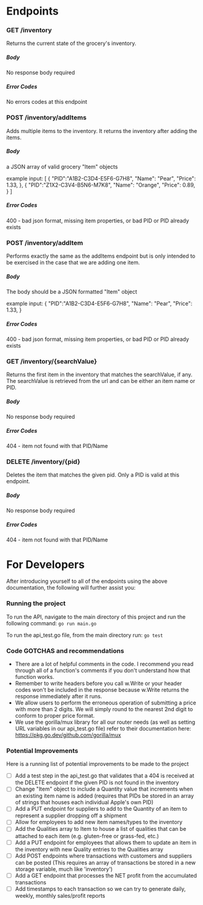 # Endpoints

### GET /inventory
Returns the current state of the grocery's inventory.

##### Body
No response body required

##### Error Codes
No errors codes at this endpoint


### POST /inventory/addItems
Adds multiple items to the inventory. It returns the inventory after adding the items.

##### Body
a JSON array of valid grocery "Item" objects

example input: 
[
{
    "PID":"A1B2-C3D4-E5F6-G7H8",
    "Name": "Pear",
    "Price": 1.33,
},
{
    "PID":"Z1X2-C3V4-B5N6-M7K8",
    "Name": "Orange",
    "Price": 0.89,
}
]

##### Error Codes
400 - bad json format, missing item properties, or bad PID or PID already exists


### POST /inventory/addItem
Performs exactly the same as the addItems endpoint but is only intended
to be exercised in the case that we are adding one item.

##### Body
The body should be a JSON formatted "Item" object

example input: 
{
    "PID":"A1B2-C3D4-E5F6-G7H8",
    "Name": "Pear",
    "Price": 1.33,
}

##### Error Codes
400 - bad json format, missing item properties, or bad PID or PID already exists


### GET /inventory/{searchValue}
Returns the first item in the inventory that matches the searchValue, if any.
The searchValue is retrieved from the url and can be either an item name or PID.

##### Body
No response body required

##### Error Codes
404 - item not found with that PID/Name


### DELETE /inventory/{pid}
Deletes the item that matches the given pid. 
Only a PID is valid at this endpoint.

##### Body
No response body required

##### Error Codes
404 - item not found with that PID/Name



# For Developers

After introducing yourself to all of the endpoints using the above documentation, the following will further assist you:

### Running the project
To run the API, navigate to the main directory of this project and run the following command: 
`go run main.go`

To run the api_test.go file, from the main directory run:
`go test`

### Code GOTCHAS and recommendations
* There are a lot of helpful comments in the code. I recommend you read through all of a function's comments if you don't understand how that function works.
* Remember to write headers before you call w.Write or your header codes won't be included in the response because w.Write returns the response immediately after it runs.
* We allow users to perform the erroneous operation of submitting a price with more than 2 digits. We will simply round to the nearest 2nd digit to conform to proper price format.
* We use the gorilla/mux library for all our router needs (as well as setting URL variables in our api_test.go file) refer to their documentation here: https://pkg.go.dev/github.com/gorilla/mux

### Potential Improvements
Here is a running list of potential improvements to be made to the project

- [ ] Add a test step in the api_test.go that validates that a 404 is received at the DELETE endpoint if the given PID is not found in the inventory
- [ ] Change "Item" object to include a Quantity value that increments when an existing item name is added (requires that PIDs be stored in an array of strings that houses each individual Apple's own PID)
- [ ] Add a PUT endpoint for suppliers to add to the Quantity of an item to represent a supplier dropping off a shipment
- [ ] Allow for employees to add new item names/types to the inventory
- [ ] Add the Qualities array to Item to house a list of qualities that can be attached to each item (e.g. gluten-free or grass-fed, etc.)
- [ ] Add a PUT endpoint for employees that allows them to update an item in the inventory with new Quality entries to the Qualities array 
- [ ] Add POST endpoints where transactions with customers and suppliers can be posted (This requires an array of transactions be stored in a new storage variable, much like 'inventory')
- [ ] Add a GET endpoint that processes the NET profit from the accumulated transactions
- [ ] Add timestamps to each transaction so we can try to generate daily, weekly, monthly sales/profit reports
